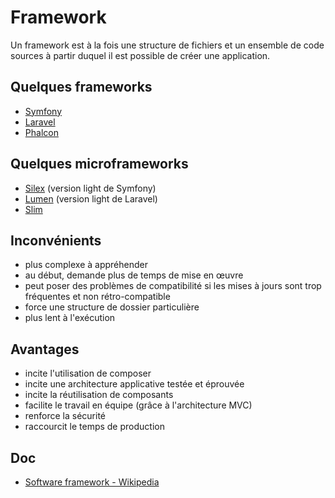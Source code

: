 # Framework

Un framework est à la fois une structure de fichiers et un ensemble de code sources à partir duquel il est possible de créer une application.

## Quelques frameworks

- [Symfony](http://symfony.com/)
- [Laravel](https://laravel.com/)
- [Phalcon](https://phalconphp.com/)

## Quelques microframeworks

- [Silex](https://silex.symfony.com/) (version light de Symfony)
- [Lumen](https://lumen.laravel.com/) (version light de Laravel)
- [Slim](https://www.slimframework.com/)

## Inconvénients

- plus complexe à appréhender
- au début, demande plus de temps de mise en œuvre
- peut poser des problèmes de compatibilité si les mises à jours sont trop fréquentes et non rétro-compatible
- force une structure de dossier particulière
- plus lent à l'exécution

## Avantages

- incite l'utilisation de composer
- incite une architecture applicative testée et éprouvée
- incite la réutilisation de composants
- facilite le travail en équipe (grâce à l'architecture MVC)
- renforce la sécurité
- raccourcit le temps de production

## Doc

- [Software framework - Wikipedia](https://en.wikipedia.org/wiki/Software_framework)
